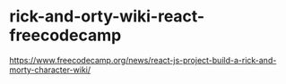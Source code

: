# rick-and-orty-wiki-react-freecodecamp

https://www.freecodecamp.org/news/react-js-project-build-a-rick-and-morty-character-wiki/
